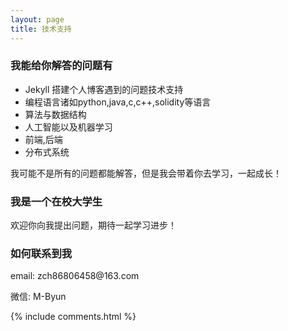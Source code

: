 ```yaml
---
layout: page
title: 技术支持 
---
```


<h3> 我能给你解答的问题有 </h3>

* Jekyll 搭建个人博客遇到的问题技术支持
* 编程语言诸如python,java,c,c++,solidity等语言
* 算法与数据结构
* 人工智能以及机器学习
* 前端,后端
* 分布式系统

我可能不是所有的问题都能解答，但是我会带着你去学习，一起成长！

<h3> 我是一个在校大学生 </h3>

欢迎你向我提出问题，期待一起学习进步！


<h3> 如何联系到我 </h3>

<p> 
email: zch86806458@163.com   
<p> 
微信: M-Byun 
<p> 

{% include comments.html %}

